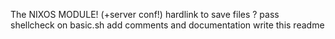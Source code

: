 The NIXOS MODULE! (+server conf!)
hardlink to save files ?
pass shellcheck on basic.sh
add comments and documentation
write this readme
